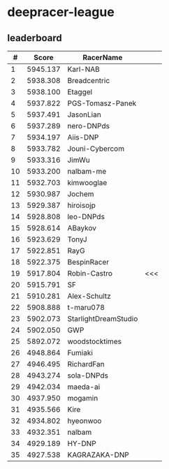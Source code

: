# deepracer-league

## leaderboard

<!-- leaderboard -->
| # | Score | RacerName |   |
| - | ----- | --------- | - |
| 1 | 5945.137 | Karl-NAB | |
| 2 | 5938.308 | Breadcentric | |
| 3 | 5938.100 | Etaggel | |
| 4 | 5937.822 | PGS-Tomasz-Panek | |
| 5 | 5937.491 | JasonLian | |
| 6 | 5937.289 | nero-DNPds | |
| 7 | 5934.197 | Aiis-DNP | |
| 8 | 5933.782 | Jouni-Cybercom | |
| 9 | 5933.316 | JimWu | |
| 10 | 5933.200 | nalbam-me | |
| 11 | 5932.703 | kimwooglae | |
| 12 | 5930.987 | Jochem | |
| 13 | 5929.387 | hiroisojp | |
| 14 | 5928.808 | leo-DNPds | |
| 15 | 5928.614 | ABaykov | |
| 16 | 5923.629 | TonyJ | |
| 17 | 5922.851 | RayG | |
| 18 | 5922.375 | BespinRacer | |
| 19 | 5917.804 | Robin-Castro | <<< |
| 20 | 5915.791 | SF | |
| 21 | 5910.281 | Alex-Schultz | |
| 22 | 5908.888 | t-maru078 | |
| 23 | 5902.073 | StarlightDreamStudio | |
| 24 | 5902.050 | GWP | |
| 25 | 5892.072 | woodstocktimes | |
| 26 | 4948.864 | Fumiaki | |
| 27 | 4946.495 | RichardFan | |
| 28 | 4943.274 | sola-DNPds | |
| 29 | 4942.034 | maeda-ai | |
| 30 | 4937.950 | mogamin | |
| 31 | 4935.566 | Kire | |
| 32 | 4934.802 | hyeonwoo | |
| 33 | 4932.351 | nalbam | |
| 34 | 4929.189 | HY-DNP | |
| 35 | 4927.538 | KAGRAZAKA-DNP | |
